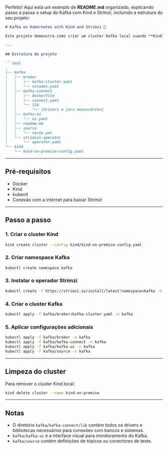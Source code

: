 Perfeito! Aqui está um exemplo de **README.md** organizado, explicando passo a passo o setup do Kafka com Kind e Strimzi, incluindo a estrutura do seu projeto:

````markdown
# Kafka on Kubernetes with Kind and Strimzi 🚀

Este projeto demonstra como criar um cluster Kafka local usando **Kind** (Kubernetes in Docker) e o operador **Strimzi**. Ele inclui brokers, Kafka Connect, UI e fontes de dados.

---

## Estrutura do projeto

```text
.
├── kafka
│   ├── broker
│   │   ├── kafka-cluster.yaml
│   │   └── volumes.yaml
│   ├── kafka-connect
│   │   ├── Dockerfile
│   │   ├── connect.yaml
│   │   └── lib
│   │       └── [drivers e jars necessários]
│   ├── kafka-ui
│   │   └── ui.yaml
│   ├── readme.md
│   ├── source
│   │   └── teste.yml
│   └── strimizi-operator
│       └── operator.yaml
└── kind
    └── kind-on-premise-config.yaml
````

---

## Pré-requisitos

* Docker
* Kind
* kubectl
* Conexão com a internet para baixar Strimzi

---

## Passo a passo

### 1. Criar o cluster Kind

```bash
kind create cluster --config kind/kind-on-premise-config.yaml
```

### 2. Criar namespace Kafka

```bash
kubectl create namespace kafka
```

### 3. Instalar o operador Strimzi

```bash
kubectl create -f https://strimzi.io/install/latest?namespace=kafka -n kafka
```

### 4. Criar o cluster Kafka

```bash
kubectl apply -f kafka/broker/kafka-cluster.yaml -n kafka
```

### 5. Aplicar configurações adicionais

```bash
kubectl apply -f kafka/broker -n kafka
kubectl apply -f kafka/kafka-connect -n kafka
kubectl apply -f kafka/kafka-ui -n kafka
kubectl apply -f kafka/source -n kafka
```

---

## Limpeza do cluster

Para remover o cluster Kind local:

```bash
kind delete cluster --name kind-on-premise
```

---

## Notas

* O diretório `kafka/kafka-connect/lib` contém todos os drivers e bibliotecas necessários para conexões com bancos e sistemas.
* `kafka/kafka-ui` é a interface visual para monitoramento do Kafka.
* `kafka/source` contém definições de tópicos ou conectores de teste.

```

